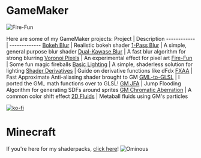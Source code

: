 # GameMaker 
![Fire-Fun](https://camo.githubusercontent.com/b220c80c54b40f1415abaeb2ed807bf21108f22c95bd7b0726da09139875758c/68747470733a2f2f7062732e7477696d672e636f6d2f6d656469612f4531536a466a38575141414671584d2e6a7067)

Here are some of my GameMaker projects:
Project | Description
------------ | -------------
[Bokeh Blur](https://github.com/XorDev/Bokeh/wiki) | Realistic bokeh shader
[1-Pass Blur](https://github.com/XorDev/1PassBlur/wiki) | A simple, general purpose blur shader
[Dual-Kawase Blur](https://github.com/XorDev/Dual-Kawase/wiki) | A fast blur algorithm for strong blurring
[Voronoi Pixels](https://github.com/XorDev/GMS-Voronoi-Pixels/wiki) | An experimental effect for pixel art
[Fire-Fun](https://github.com/XorDev/Fire-Fun/wiki) | Some fun magic fireballs
[Basic Lighting](https://github.com/XorDev/BasicLighting) | A simple, shaderless solution for lighting
[Shader Derivatives](https://github.com/XorDev/Shader-Derivatives) | Guide on derivative functions like dFdx
[FXAA](https://github.com/XorDev/GM_FXAA) | Fast Approximate Anti-aliasing shader brought to GM
[GML-to-GLSL](https://github.com/XorDev/GML_Shaders) | I ported the GML math functions over to GLSL!
[GM JFA](https://github.com/XorDev/GM_JFA) | Jump Flooding Algorithm for generating SDFs around sprites
[GM Chromatic Aberration](https://github.com/XorDev/GM_ChromaticAberration) | A common color shift effect
[2D Fluids](https://github.com/XorDev/2DFluids) | Metaball fluids using GM's particles

[![ko-fi](https://ko-fi.com/img/githubbutton_sm.svg)](https://ko-fi.com/L4L31FAR9)

# Minecraft
If you're here for my shaderpacks, [click here](https://github.com/XorDev/Minecraft-Shaderpacks)!
![Ominous](https://camo.githubusercontent.com/4212119392f8920bab2fd5ac84923796686b97bdb6107cae9c087137d6dcf116/68747470733a2f2f692e696d6775722e636f6d2f536f5a673736522e706e67)
